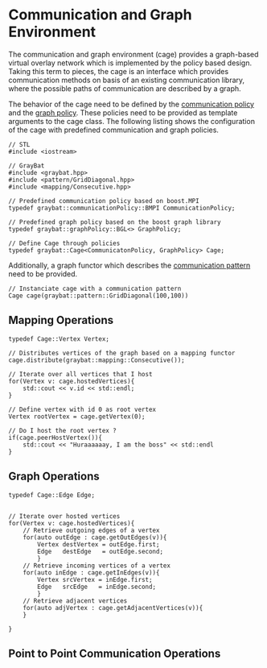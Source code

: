 Communication and Graph Environment
===================================

The communication and graph environment (cage) provides a graph-based
virtual overlay network which is implemented by the policy based
design. Taking this term to pieces, the cage is an interface which
provides communication methods on basis of an existing communication
library, where the possible paths of communication are described by a
graph.

The behavior of the cage need to be defined by the
[communication policy](utils/doxygen/communicationPolicy.md) and the
[graph policy](utils/doxygen/graphPolicy.md). These policies need to
be provided as template arguments to the cage class. The following
listing shows the configuration of the cage with predefined
communication and graph policies.

~~~~~~~~~~~~~~~~~~~~~~~~~~~~~~~~~~~~~~~~~~~~~~~~~~~~~~~~~~~~~~~~~~~~{.cc}
// STL
#include <iostream>

// GrayBat
#include <graybat.hpp>
#include <pattern/GridDiagonal.hpp>
#include <mapping/Consecutive.hpp>

// Predefined communication policy based on boost.MPI
typedef graybat::communicationPolicy::BMPI CommunicationPolicy;

// Predefined graph policy based on the boost graph library
typedef graybat::graphPolicy::BGL<> GraphPolicy;

// Define Cage through policies
typedef graybat::Cage<CommunicatonPolicy, GraphPolicy> Cage;
~~~~~~~~~~~~~~~~~~~~~~~~~~~~~~~~~~~~~~~~~~~~~~~~~~~~~~~~~~~~~~~~~~~~

Additionally, a graph functor which describes the
[communication pattern](utils/doxygen/communicationPattern.md) need to
be provided.

~~~~~~~~~~~~~~~~~~~~~~~~~~~~~~~~~~~~~~~~~~~~~~~~~~~~~~~~~~~~~~~~~~~~{.cc}
// Instanciate cage with a communication pattern 
Cage cage(graybat::pattern::GridDiagonal(100,100))
~~~~~~~~~~~~~~~~~~~~~~~~~~~~~~~~~~~~~~~~~~~~~~~~~~~~~~~~~~~~~~~~~~~~


## Mapping Operations ##

~~~~~~~~~~~~~~~~~~~~~~~~~~~~~~~~~~~~~~~~~~~~~~~~~~~~~~~~~~~~~~~~~~~~{.cc}
typedef Cage::Vertex Vertex;

// Distributes vertices of the graph based on a mapping functor
cage.distribute(graybat::mapping::Consecutive());

// Iterate over all vertices that I host
for(Vertex v: cage.hostedVertices){
	std::cout << v.id << std::endl;
}

// Define vertex with id 0 as root vertex
Vertex rootVertex = cage.getVertex(0);

// Do I host the root vertex ?
if(cage.peerHostVertex()){
	std::cout << "Huraaaaaay, I am the boss" << std::endl
}
~~~~~~~~~~~~~~~~~~~~~~~~~~~~~~~~~~~~~~~~~~~~~~~~~~~~~~~~~~~~~~~~~~~~


## Graph Operations ##

~~~~~~~~~~~~~~~~~~~~~~~~~~~~~~~~~~~~~~~~~~~~~~~~~~~~~~~~~~~~~~~~~~~~{.cc}
typedef Cage::Edge Edge;


// Iterate over hosted vertices
for(Vertex v: cage.hostedVertices){
	// Retrieve outgoing edges of a vertex
	for(auto outEdge : cage.getOutEdges(v)){
    	Vertex destVertex = outEdge.first;
		Edge   destEdge   = outEdge.second;
		}
	// Retrieve incoming vertices of a vertex
	for(auto inEdge : cage.getInEdges(v)){
    	Vertex srcVertex = inEdge.first;
		Edge   srcEdge   = inEdge.second;
		}
	// Retrieve adjacent vertices
	for(auto adjVertex : cage.getAdjacentVertices(v)){
	}

}
~~~~~~~~~~~~~~~~~~~~~~~~~~~~~~~~~~~~~~~~~~~~~~~~~~~~~~~~~~~~~~~~~~~~


## Point to Point Communication Operations ##

